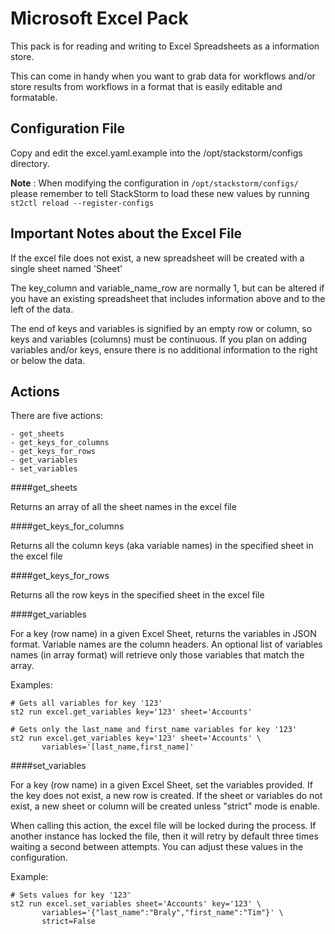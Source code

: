 # Microsoft Excel Pack 

This pack is for reading and writing to Excel Spreadsheets as a information store.

This can come in handy when you want to grab data for workflows and/or store
results from workflows in a format that is easily editable and formatable.

## Configuration File

Copy and edit the excel.yaml.example into the /opt/stackstorm/configs directory.

**Note** : When modifying the configuration in `/opt/stackstorm/configs/` please
           remember to tell StackStorm to load these new values by running
           `st2ctl reload --register-configs`

## Important Notes about the Excel File

If the excel file does not exist, a new spreadsheet will be created with
a single sheet named 'Sheet'

The key_column and variable_name_row are normally 1, but can be altered
if you have an existing spreadsheet that includes information above and to the
left of the data.

The end of keys and variables is signified by an empty row or column, so keys
and variables (columns) must be continuous.  If you plan on adding variables
and/or keys, ensure there is no additional information to the right or below the data.

## Actions

There are five actions:

```text
- get_sheets
- get_keys_for_columns
- get_keys_for_rows
- get_variables
- set_variables
```

####get_sheets

Returns an array of all the sheet names in the excel file

####get_keys_for_columns

Returns all the column keys (aka variable names) in the specified sheet in the excel file

####get_keys_for_rows

Returns all the row keys in the specified sheet in the excel file

####get_variables

For a key (row name) in a given Excel Sheet, returns the variables in JSON format.
Variable names are the column headers. An optional list of variables names (in 
array format) will retrieve only those variables that match the array.

Examples:
```
# Gets all variables for key '123'
st2 run excel.get_variables key='123' sheet='Accounts'

# Gets only the last_name and first_name variables for key '123'
st2 run excel.get_variables key='123' sheet='Accounts' \
       variables='[last_name,first_name]'
```

####set_variables

For a key (row name) in a given Excel Sheet, set the variables provided. If the 
key does not exist, a new row is created.  If the sheet or variables do not
exist, a new sheet or column will be created unless "strict" mode is enable.

When calling this action, the excel file will be locked during the process. If 
another instance has locked the file, then it will retry by default three times 
waiting a second between attempts. You can adjust these values in the configuration.

Example:
```
# Sets values for key '123'
st2 run excel.set_variables sheet='Accounts' key='123' \
       variables='{"last_name":"Braly","first_name":"Tim"}' \
       strict=False
```
